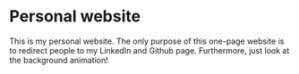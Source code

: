 # Personal website
This is my personal website.
The only purpose of this one-page website is to redirect people to my LinkedIn and Github page.
Furthermore, just look at the background animation!
